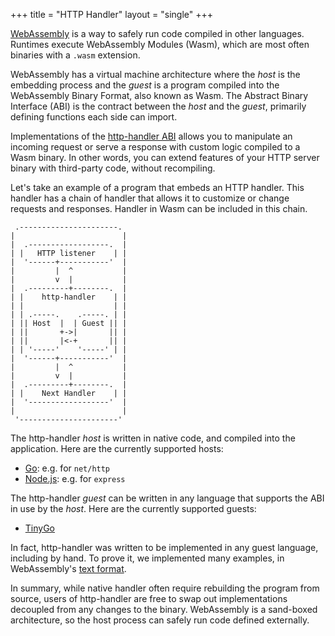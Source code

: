 +++
title = "HTTP Handler"
layout = "single"
+++

[WebAssembly][1] is a way to safely run code compiled in other languages.
Runtimes execute WebAssembly Modules (Wasm), which are most often binaries with
a `.wasm` extension.

WebAssembly has a virtual machine architecture where the *host* is the
embedding process and the *guest* is a program compiled into the WebAssembly
Binary Format, also known as Wasm. The Abstract Binary Interface (ABI) is the
contract between the *host* and the *guest*, primarily defining functions each
side can import.

Implementations of the [http-handler ABI](/http-handler-abi) allows you to
manipulate an incoming request or serve a response with custom logic compiled
to a Wasm binary. In other words, you can extend features of your HTTP server
binary with third-party code, without recompiling.

Let's take an example of a program that embeds an HTTP handler. This handler
has a chain of handler that allows it to customize or change requests and
responses. Handler in Wasm can be included in this chain.

```goat
 .----------------------. 
|                        |
|  .------------------.  |
| |   HTTP listener    | |
|  '------+-----------'  | 
|         |  ^           |
|         v  |           |
|  .---------+--------.  |
| |    http-handler    | |
| |                    | |
| | .-----.    .-----. | |
| || Host  |  | Guest || |
| ||       +->|       || |
| ||       |<-+       || |
| | '-----'    '-----' | |
|  '------+-----------'  | 
|         |  ^           |
|         v  |           |
|  .---------+--------.  |
| |    Next Handler    | |
|  '------------------'  | 
|                        |
 '----------------------' 
```

The http-handler *host* is written in native code, and compiled into the
application. Here are the currently supported hosts:

* [Go](https://github.com/http-wasm/http-wasm-host-go): e.g. for `net/http`
* [Node.js](https://github.com/http-wasm/http-wasm-host-js): e.g. for `express`

The http-handler *guest* can be written in any language that supports the
ABI in use by the *host*. Here are the currently supported guests:

* [TinyGo](https://github.com/http-wasm/http-wasm-guest-tinygo)

In fact, http-handler was written to be implemented in any guest language,
including by hand. To prove it, we implemented many examples, in WebAssembly's
[text format](https://github.com/http-wasm/http-wasm-host-go/tree/main/examples).

In summary, while native handler often require rebuilding the program from
source, users of http-handler are free to swap out implementations decoupled
from any changes to the binary. WebAssembly is a sand-boxed architecture, so
the host process can safely run code defined externally.

[1]: https://webassembly.org/
[2]: https://wazero.io
[3]: https://v8.dev
[4]: https://rustwasm.github.io/docs/book
[5]: https://tinygo.org/docs/guides/webassembly/
